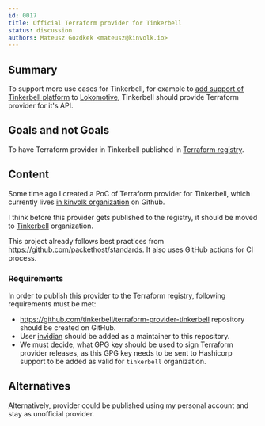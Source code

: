 ```yaml
---
id: 0017
title: Official Terraform provider for Tinkerbell
status: discussion
authors: Mateusz Gozdkek <mateusz@kinvolk.io>
---
```


## Summary

To support more use cases for Tinkerbell, for example to [add support of Tinkerbell platform]
to [Lokomotive], Tinkerbell should provide Terraform provider for it's API.

## Goals and not Goals

To have Terraform provider in Tinkerbell published in [Terraform registry].

## Content

Some time ago I created a PoC of Terraform provider for Tinkerbell, which currently lives [in kinvolk organization] on Github.

I think before this provider gets published to the registry, it should be moved to [Tinkerbell] organization.

This project already follows best practices from https://github.com/packethost/standards. It also uses GitHub actions for CI process.

### Requirements

In order to publish this provider to the Terraform registry, following requirements must be met:
- https://github.com/tinkerbell/terraform-provider-tinkerbell repository should be created on GitHub.
- User [invidian] should be added as a maintainer to this repository.
- We must decide, what GPG key should be used to sign Terraform provider releases, as this GPG key
  needs to be sent to Hashicorp support to be added as valid for `tinkerbell` organization.

## Alternatives

Alternatively, provider could be published using my personal account and stay as unofficial provider.

[add support of Tinkerbell platform]: https://github.com/kinvolk/lokomotive/issues/382
[Lokomotive]: https://github.com/kinvolk/lokomotive
[Terraform registry]: https://registry.terraform.io
[in Kinvolk organization]: https://github.com/kinvolk/terraform-provider-tinkerbell
[Tinkerbell]: https://github.com/tinkerbell
[invidian]: https://github.com/invidian

